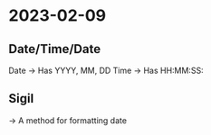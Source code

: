 # 2023-02-09

## Date/Time/Date

Date -> Has YYYY, MM, DD
Time -> Has HH:MM:SS:

## Sigil
  -> A method for formatting date